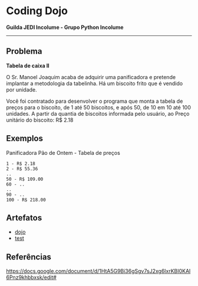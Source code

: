 # Coding Dojo

**Guilda JEDI Incolume - Grupo Python Incolume**

---

## Problema

**Tabela de caixa II**

O Sr. Manoel Joaquim acaba de adquirir uma panificadora e pretende implantar a metodologia da tabelinha. Há um biscoito frito que é vendido por unidade.

Você foi contratado para desenvolver o programa que monta a tabela de preços para o biscoito, de 1 até 50 biscoitos, e após 50, de 10 em 10 até 100 unidades. A partir da quantia de biscoitos informada pelo usuário, ao Preço unitário do biscoito: R$ 2.18

## Exemplos

Panificadora Pão de Ontem - Tabela de preços
```
1 - R$ 2.18
2 - R$ 55.36
..
50 - R$ 109.00
60 - ..
..
90 - ..
100 - R$ 218.00
```

## Artefatos

- [dojo](./dojo20220822.py)
- [test](./test_20220822.py)

## Referências

https://docs.google.com/document/d/1HtA5G9Bi36gSgv7sJ2xg6lxrKBI0KAl6Pnz9khbbxsk/edit#
